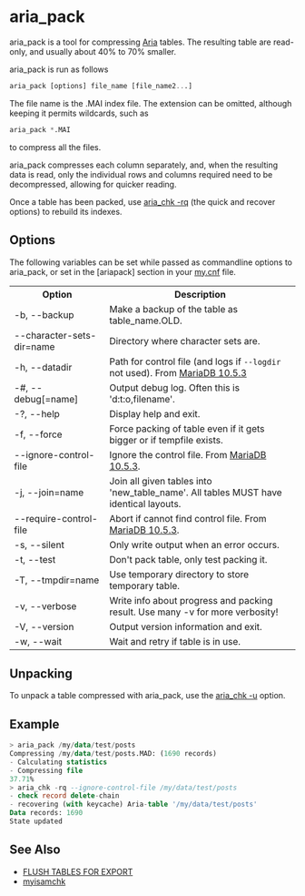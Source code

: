 # aria_pack

aria_pack is a tool for compressing [Aria](/columns-storage-engines-and-plugins/storage-engines/aria/) tables. The resulting table are read-only, and usually about 40% to 70% smaller.

aria_pack is run as follows

```sql
aria_pack [options] file_name [file_name2...]
```

The file name is the .MAI index file. The extension can be omitted, although keeping it permits wildcards, such as

```sql
aria_pack *.MAI
```

to compress all the files.

aria_pack compresses each column separately, and, when the resulting data is read, only the individual rows and columns required need to be decompressed, allowing for quicker reading.

Once a table has been packed, use [aria_chk -rq](/clients-utilities/aria-clients-and-utilities/aria_chk/) (the quick and recover options) to rebuild its indexes.

## Options

The following variables can be set while passed as commandline options to aria_pack, or set in the [ariapack] section in your [my.cnf](/kb/en/configuring-mariadb-with-mycnf/) file.

<table><tbody><tr><th>Option</th><th>Description</th></tr>
<tr><td>-b, --backup</td><td>Make a backup of the table as table_name.OLD.</td></tr>
<tr><td>--character-sets-dir=name</td><td>Directory where character sets are.</td></tr>
<tr><td>-h, --datadir</td><td>Path for control file (and logs if <code>--logdir</code> not used). From <a href="/kb/en/mariadb-1053-release-notes/">MariaDB 10.5.3</a></td></tr>
<tr><td>-#, --debug[=name]</td><td>Output debug log. Often this is 'd:t:o,filename'.</td></tr>
<tr><td>-?, --help</td><td>Display help and exit.</td></tr>
<tr><td>-f, --force</td><td>Force packing of table even if it gets bigger or if tempfile exists.</td></tr>
<tr><td>--ignore-control-file</td><td>Ignore the control file. From <a href="/kb/en/mariadb-1053-release-notes/">MariaDB 10.5.3</a>.</td></tr>
<tr><td>-j, --join=name</td><td>Join all given tables into 'new_table_name'. All tables MUST have identical layouts.</td></tr>
<tr><td>--require-control-file</td><td>Abort if cannot find control file. From <a href="/kb/en/mariadb-1053-release-notes/">MariaDB 10.5.3</a>.</td></tr>
<tr><td>-s, --silent</td><td>Only write output when an error occurs.</td></tr>
<tr><td>-t, --test</td><td>Don't pack table, only test packing it.</td></tr>
<tr><td>-T, --tmpdir=name</td><td>Use temporary directory to store temporary table.</td></tr>
<tr><td>-v, --verbose</td><td>Write info about progress and packing result. Use many -v for more verbosity!</td></tr>
<tr><td>-V, --version</td><td>Output version information and exit.</td></tr>
<tr><td>-w, --wait</td><td>Wait and retry if table is in use.</td></tr>
</tbody></table>

## Unpacking

To unpack a table compressed with aria_pack, use the [aria_chk -u](/clients-utilities/aria-clients-and-utilities/aria_chk/) option.

## Example

```sql
> aria_pack /my/data/test/posts
Compressing /my/data/test/posts.MAD: (1690 records)
- Calculating statistics
- Compressing file
37.71%     
> aria_chk -rq --ignore-control-file /my/data/test/posts
- check record delete-chain
- recovering (with keycache) Aria-table '/my/data/test/posts'
Data records: 1690
State updated
```

## See Also

- [FLUSH TABLES FOR EXPORT](/sql-statements-structure/sql-statements/administrative-sql-statements/flush-commands/flush-tables-for-export/)
- [myisamchk](/clients-utilities/myisam-clients-and-utilities/myisamchk/)